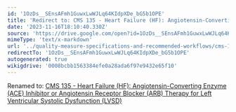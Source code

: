 ```yaml
---
id: '1OzDs__SEnsAFmh1GuwxLwWJLq64KIdpXDe_bG5b1OPE'
title: 'Redirect to: CMS 135 - Heart Failure (HF): Angiotensin-Converting Enzyme (ACE) Inhibitor or Angiotensin Receptor Blocker (ARB) Therapy for Left Ventricular Systolic Dysfunction (LVSD)'
date: '2023-11-16T18:10:40.330Z'
source: 'https://drive.google.com/open?id=1OzDs__SEnsAFmh1GuwxLwWJLq64KIdpXDe_bG5b1OPE'
mimeType: 'text/x-markdown'
url: '../quality-measure-specifications-and-recommended-workflows/cms-135-heart-failure-hf-angiotensin-converting-enzyme-ace-inhibitor-or-angiotensin-receptor-blocker-arb-therapy-for-left-ventricular-systolic-dysfunction-lvsd.md'
redirectTo: '1OzDs__SEnsAFmh1GuwxLwWJLq64KIdpXDe_bG5b1OPE'
autogenerated: true
wikigdrive: '0008bcbb1563384efe0a28ada6f97e9432e65f10'
---
```

Renamed to: [CMS 135 - Heart Failure (HF): Angiotensin-Converting Enzyme (ACE) Inhibitor or Angiotensin Receptor Blocker (ARB) Therapy for Left Ventricular Systolic Dysfunction (LVSD)](../quality-measure-specifications-and-recommended-workflows/cms-135-heart-failure-hf-angiotensin-converting-enzyme-ace-inhibitor-or-angiotensin-receptor-blocker-arb-therapy-for-left-ventricular-systolic-dysfunction-lvsd.md)
